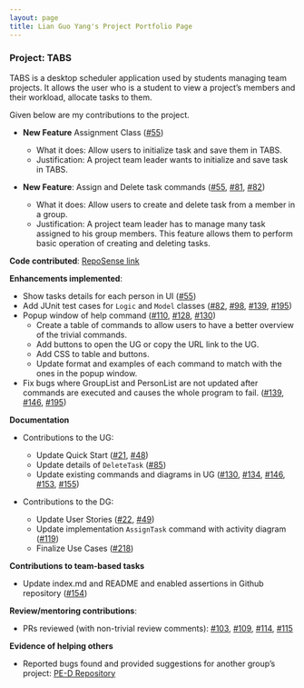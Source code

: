 ```yaml
---
layout: page
title: Lian Guo Yang's Project Portfolio Page
---
```


### Project: TABS

TABS is a desktop scheduler application used by students managing team projects.
It allows the user who is a student to view a project’s members and their workload, allocate tasks to them.

Given below are my contributions to the project.

- **New Feature** Assignment Class ([#55](https://github.com/AY2223S1-CS2103T-W10-1/tp/pull/55))
  - What it does: Allow users to initialize task and save them in TABS.
  - Justification: A project team leader wants to initialize and save task in TABS.

- **New Feature**: Assign and Delete task commands ([#55](https://github.com/AY2223S1-CS2103T-W10-1/tp/pull/55),
[#81](https://github.com/AY2223S1-CS2103T-W10-1/tp/pull/81),
[#82](https://github.com/AY2223S1-CS2103T-W10-1/tp/pull/82))
  - What it does: Allow users to create and delete task from a member in a group.
  - Justification: A project team leader has to manage many task assigned to his group members. This feature allows them to perform basic operation of creating and deleting tasks.


**Code contributed**: [RepoSense link](https://nus-cs2103-ay2223s1.github.io/tp-dashboard/?search=lianguoyang&breakdown=true&sort=groupTitle&sortWithin=title&since=2022-09-16&timeframe=commit&mergegroup=&groupSelect=groupByRepos&checkedFileTypes=docs~functional-code~test-code~other)


**Enhancements implemented**:
  - Show tasks details for each person in UI ([#55](https://github.com/AY2223S1-CS2103T-W10-1/tp/pull/55))
  - Add JUnit test cases for `Logic` and `Model` classes ([#82](https://github.com/AY2223S1-CS2103T-W10-1/tp/pull/82),
[#98](https://github.com/AY2223S1-CS2103T-W10-1/tp/pull/98),
[#139](https://github.com/AY2223S1-CS2103T-W10-1/tp/pull/139),
[#195](https://github.com/AY2223S1-CS2103T-W10-1/tp/pull/195))
  - Popup window of help command ([#110](https://github.com/AY2223S1-CS2103T-W10-1/tp/pull/110),
[#128](https://github.com/AY2223S1-CS2103T-W10-1/tp/pull/128),
[#130](https://github.com/AY2223S1-CS2103T-W10-1/tp/pull/130))
      - Create a table of commands to allow users to have a better overview of the trivial commands.
      - Add buttons to open the UG or copy the URL link to the UG.
      - Add CSS to table and buttons.
      - Update format and examples of each command to match with the ones in the popup window.
  - Fix bugs where GroupList and PersonList are not updated after commands are executed and causes the whole program to fail.
([#139](https://github.com/AY2223S1-CS2103T-W10-1/tp/pull/139),
[#146](https://github.com/AY2223S1-CS2103T-W10-1/tp/pull/146),
[#195](https://github.com/AY2223S1-CS2103T-W10-1/tp/pull/195))


**Documentation**
- Contributions to the UG:
  - Update Quick Start ([#21](https://github.com/AY2223S1-CS2103T-W10-1/tp/pull/21),
  [#48](https://github.com/AY2223S1-CS2103T-W10-1/tp/pull/48))
  - Update details of `DeleteTask` ([#85](https://github.com/AY2223S1-CS2103T-W10-1/tp/pull/85))
  - Update existing commands and diagrams in UG ([#130](https://github.com/AY2223S1-CS2103T-W10-1/tp/pull/130),
[#134](https://github.com/AY2223S1-CS2103T-W10-1/tp/pull/134),
[#146](https://github.com/AY2223S1-CS2103T-W10-1/tp/pull/146),
[#153](https://github.com/AY2223S1-CS2103T-W10-1/tp/pull/153),
[#155](https://github.com/AY2223S1-CS2103T-W10-1/tp/pull/153))


- Contributions to the DG:
  - Update User Stories ([#22](https://github.com/AY2223S1-CS2103T-W10-1/tp/pull/22),
[#49](https://github.com/AY2223S1-CS2103T-W10-1/tp/pull/49))
  - Update implementation `AssignTask` command with activity diagram ([#119](https://github.com/AY2223S1-CS2103T-W10-1/tp/pull/119))
  - Finalize Use Cases ([#218](https://github.com/AY2223S1-CS2103T-W10-1/tp/pull/218))


**Contributions to team-based tasks**
  - Update index.md and README and enabled assertions in Github repository ([#154](https://github.com/AY2223S1-CS2103T-W10-1/tp/pull/154))


**Review/mentoring contributions**:
- PRs reviewed (with non-trivial review comments):
[#103](https://github.com/AY2223S1-CS2103T-W10-1/tp/pull/103),
[#109](https://github.com/AY2223S1-CS2103T-W10-1/tp/pull/109),
[#114](https://github.com/AY2223S1-CS2103T-W10-1/tp/pull/114),
[#115](https://github.com/AY2223S1-CS2103T-W10-1/tp/pull/115)


**Evidence of helping others**
- Reported bugs found and provided suggestions for another group’s project: [PE-D Repository](https://github.com/LianGuoYang/ped)

